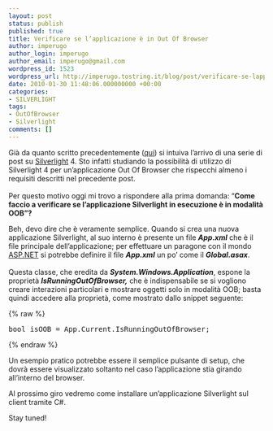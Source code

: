 ```yaml
---
layout: post
status: publish
published: true
title: Verificare se l’applicazione è in Out Of Browser
author: imperugo
author_login: imperugo
author_email: imperugo@gmail.com
wordpress_id: 1523
wordpress_url: http://imperugo.tostring.it/blog/post/verificare-se-lapplicazione-e-in-out-of-browser/
date: 2010-01-30 11:48:06.000000000 +00:00
categories:
- SILVERLIGHT
tags:
- OutOfBrowser
- Silverlight
comments: []
---
```

<p>
	Gi&agrave; da quanto scritto precedentemente (<a href="http://tostring.it/blog/post/life-cycle-di-unapplicazione-out-of-browser-in-silverlight-4-intro" rel="Life cycle di un’applicazione Out Of Browser in Silverlight 4 - Intro" target="_blank">qui</a>) si intuiva l&rsquo;arrivo di una serie di post su <a href="http://imperugo.tostring.it/categories/archive/Silverlight" target="_blank" title="Silverlight">Silverlight</a> 4. Sto infatti studiando la possibilit&agrave; di utilizzo di Silverlight 4 per un&rsquo;applicazione Out Of Browser che rispecchi almeno i requisiti descritti nel precedente post. <br />
	<br />
	Per questo motivo oggi mi trovo a rispondere alla prima domanda: &ldquo;<strong>Come faccio a verificare se l&rsquo;applicazione Silverlight in esecuzione &egrave; in modalit&agrave; OOB&rdquo;?</strong></p>
<p>
	Beh, devo dire che &egrave; veramente semplice. Quando si crea una nuova applicazione Silverlight, al suo interno &egrave; presente un file <strong><em>App.xml</em></strong> che &egrave; il file principale dell&rsquo;applicazione; per effettuare un paragone con il mondo <a href="http://imperugo.tostring.it/categories/archive/ASP.NET" target="_blank" title="ASP.NET">ASP.NET</a> si potrebbe definire il file <strong><em>App.xml</em></strong> un po&rsquo; come il <strong><em>Global.asax</em></strong>. <br />
	<br />
	Questa classe, che eredita da <strong><em>System.Windows.Application</em></strong>, espone la propriet&agrave; <strong><em>IsRunningOutOfBrowser,</em></strong> che &egrave; indispensabile se si vogliono creare interazioni particolari e mostrare oggetti solo in modalit&agrave; OOB; basta quindi accedere alla propriet&agrave;, come mostrato dallo snippet seguente:</p>
{% raw %}<pre class="brush: csharp; ruler: true;">bool isOOB = App.Current.IsRunningOutOfBrowser;</pre>{% endraw %}
<p>
	Un esempio pratico potrebbe essere il semplice pulsante di setup, che dovr&agrave; essere visualizzato soltanto nel caso l&rsquo;applicazione stia girando all&rsquo;interno del browser.</p>
<p>
	Al prossimo giro vedremo come installare un&rsquo;applicazione Silverlight sul client tramite C#.</p>
<p>
	Stay tuned!</p>
